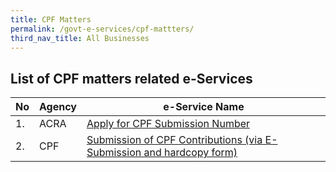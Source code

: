 ```yaml
---
title: CPF Matters
permalink: /govt-e-services/cpf-mattters/
third_nav_title: All Businesses
---
```


## List of CPF matters related e-Services

| **No** | **Agency** | **e-Service Name** |
| -- | -- | -- |
|1.|ACRA| [Apply for CPF Submission Number](https://www.bizfile.gov.sg) |
|2.|CPF| [Submission of CPF Contributions (via E-Submission and hardcopy form)](https://www.cpf.gov.sg) |

